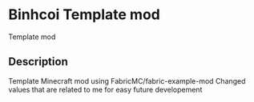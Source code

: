 # Binhcoi Template mod
Template mod
## Description
Template Minecraft mod using FabricMC/fabric-example-mod
Changed values that are related to me for easy future developement